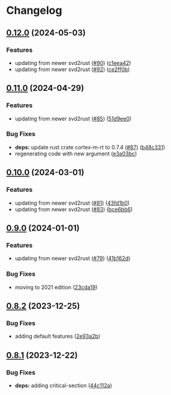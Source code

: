 # Changelog

## [0.12.0](https://github.com/xmc-rs/xmc4200/compare/v0.11.0...v0.12.0) (2024-05-03)


### Features

* updating from newer svd2rust ([#90](https://github.com/xmc-rs/xmc4200/issues/90)) ([c1eea42](https://github.com/xmc-rs/xmc4200/commit/c1eea425b6967c97314ee37fe97e35a5dd14080c))
* updating from newer svd2rust ([#92](https://github.com/xmc-rs/xmc4200/issues/92)) ([ce2ff0b](https://github.com/xmc-rs/xmc4200/commit/ce2ff0b744ccc869e255bd4447a2d66228012a7f))

## [0.11.0](https://github.com/xmc-rs/xmc4200/compare/v0.10.0...v0.11.0) (2024-04-29)


### Features

* updating from newer svd2rust ([#85](https://github.com/xmc-rs/xmc4200/issues/85)) ([51d9ee0](https://github.com/xmc-rs/xmc4200/commit/51d9ee054794c81fdd4e013f3a7af388f5267b8d))


### Bug Fixes

* **deps:** update rust crate cortex-m-rt to 0.7.4 ([#87](https://github.com/xmc-rs/xmc4200/issues/87)) ([b48c331](https://github.com/xmc-rs/xmc4200/commit/b48c33169a31f4d16e071257c51573bc0da9091e))
* regenerating code with new argument ([e3a03bc](https://github.com/xmc-rs/xmc4200/commit/e3a03bc3540b0bad3681f7aa0f5df3c5d1eed16c))

## [0.10.0](https://github.com/xmc-rs/xmc4200/compare/v0.9.0...v0.10.0) (2024-03-01)


### Features

* updating from newer svd2rust ([#81](https://github.com/xmc-rs/xmc4200/issues/81)) ([43fd1b0](https://github.com/xmc-rs/xmc4200/commit/43fd1b052d28d192bee3c4a24e7ea58f8237ed2d))
* updating from newer svd2rust ([#83](https://github.com/xmc-rs/xmc4200/issues/83)) ([bce6bb6](https://github.com/xmc-rs/xmc4200/commit/bce6bb6671f3853c76fccce0aa655d7992813e82))

## [0.9.0](https://github.com/xmc-rs/xmc4200/compare/v0.8.2...v0.9.0) (2024-01-01)


### Features

* updating from newer svd2rust ([#79](https://github.com/xmc-rs/xmc4200/issues/79)) ([41b162d](https://github.com/xmc-rs/xmc4200/commit/41b162d4b5d0be14407b75414b00349c7c36beac))


### Bug Fixes

* moving to 2021 edition ([23cda19](https://github.com/xmc-rs/xmc4200/commit/23cda19ed3666135799e8d16de5bc238f6118094))

## [0.8.2](https://github.com/xmc-rs/xmc4200/compare/v0.8.1...v0.8.2) (2023-12-25)


### Bug Fixes

* adding default features ([2e93a2b](https://github.com/xmc-rs/xmc4200/commit/2e93a2b50b5f0f94e120757189257e1bbaaeb875))

## [0.8.1](https://github.com/xmc-rs/xmc4200/compare/v0.8.0...v0.8.1) (2023-12-22)


### Bug Fixes

* **deps:** adding critical-section ([44c112a](https://github.com/xmc-rs/xmc4200/commit/44c112a4d514e7d47be97fb668d786e313d5d8aa))
